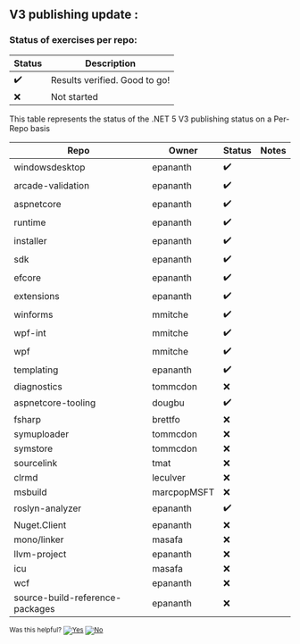 ## V3 publishing update :

### Status of exercises per repo:

| Status         | Description |
|--------------  | ----------- |
|     ✔️| Results verified. Good to go! |
|   ❌  | Not started |

This table represents the status of the .NET 5 V3 publishing status on a Per-Repo basis

| Repo                | Owner        | Status  | Notes                                |
| ------------------  | -------------|-------- |--------------------------------------|
| windowsdesktop      | epananth     | ✔️     |                                      |
| arcade-validation   | epananth     | ✔️     |                                      |
| aspnetcore          | epananth     | ✔️     |                                      |
| runtime             | epananth     | ✔️     |                                      |
| installer           | epananth     | ✔️     |                                      |
| sdk                 | epananth     | ✔️     |                                      |
| efcore              | epananth     | ✔️     |                                      |
| extensions          | epananth     | ✔️     |                                      |
| winforms            | mmitche      | ✔️     |                                      |
| wpf-int             | mmitche      | ✔️     |                                      |
| wpf                 | mmitche      | ✔️     |                                      |
| templating          | epananth     | ✔️     |                                      |
| diagnostics         | tommcdon     | ❌     |                                      |
| aspnetcore-tooling  | dougbu       | ✔️     |                                      |
| fsharp              | brettfo      | ❌     |                                      |
| symuploader         | tommcdon     | ❌     |                                      |
| symstore            | tommcdon     | ❌     |                                      |
| sourcelink          | tmat         | ❌     |                                      |
| clrmd               | leculver     | ❌     |                                      |
| msbuild             | marcpopMSFT  | ❌     |                                      |
| roslyn-analyzer     | epananth     | ✔️     |                                      |
| Nuget.Client        | epananth     | ❌     |                                      |
| mono/linker         | masafa       | ❌     |                                      |
| llvm-project        | epananth     | ❌     |                                      |
| icu                 | masafa       | ❌     |                                      |
| wcf                 | epananth     | ❌     |                                      |
| source-build-reference-packages| epananth     | ❌     |                                      |


<!-- Begin Generated Content: Doc Feedback -->
<sub>Was this helpful? [![Yes](https://helix.dot.net/f/ip/5?p=Documentation%5CV3StatusUpdate.md)](https://helix.dot.net/f/p/5?p=Documentation%5CV3StatusUpdate.md) [![No](https://helix.dot.net/f/in)](https://helix.dot.net/f/n/5?p=Documentation%5CV3StatusUpdate.md)</sub>
<!-- End Generated Content-->

